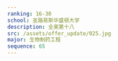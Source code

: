 ```yaml
---
ranking: 16-30
school: 圣路易斯华盛顿大学
description: 全美第十八
src: /assets/offer_update/025.jpg
major: 生物制药工程
sequence: 65
---
```

